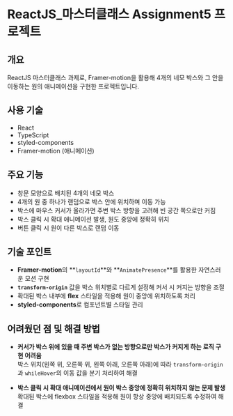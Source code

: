 # ReactJS_마스터클래스 Assignment5 프로젝트

## 개요
ReactJS 마스터클래스 과제로, Framer-motion을 활용해 4개의 네모 박스와 그 안을 이동하는 원의 애니메이션을 구현한 프로젝트입니다.

## 사용 기술
- React
- TypeScript
- styled-components
- Framer-motion (애니메이션)

## 주요 기능
- 창문 모양으로 배치된 4개의 네모 박스
- 4개의 원 중 하나가 랜덤으로 박스 안에 위치하며 이동 가능
- 박스에 마우스 커서가 올라가면 주변 박스 방향을 고려해 빈 공간 쪽으로만 커짐
- 박스 클릭 시 확대 애니메이션 발생, 원도 중앙에 정확히 위치
- 버튼 클릭 시 원이 다른 박스로 랜덤 이동

## 기술 포인트
- **Framer-motion**의 **`layoutId`**와 **`AnimatePresence`**를 활용한 자연스러운 모션 구현
- **`transform-origin`** 값을 박스 위치별로 다르게 설정해 커서 시 커지는 방향을 조절
- 확대된 박스 내부에 **flex** 스타일을 적용해 원이 중앙에 위치하도록 처리
- **styled-components**로 컴포넌트별 스타일 관리

## 어려웠던 점 및 해결 방법
- **커서가 박스 위에 있을 때 주변 박스가 없는 방향으로만 박스가 커지게 하는 로직 구현 어려움**  
  박스 위치(왼쪽 위, 오른쪽 위, 왼쪽 아래, 오른쪽 아래)에 따라 `transform-origin`과 `whileHover`의 이동 값을 분기 처리하여 해결

- **박스 클릭 시 확대 애니메이션에서 원이 박스 중앙에 정확히 위치하지 않는 문제 발생**  
  확대된 박스에 flexbox 스타일을 적용해 원이 항상 중앙에 배치되도록 수정하여 해결
